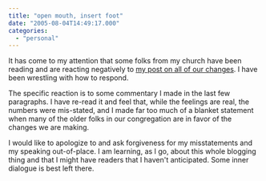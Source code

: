 ```yaml
---
title: "open mouth, insert foot"
date: "2005-08-04T14:49:17.000"
categories: 
  - "personal"
---
```


It has come to my attention that some folks from my church have been reading and are reacting negatively to [my post on all of our changes](http://rmfo-blogs.com/cakeboy/2005/07/20/nothing-is-constant-except-change/). I have been wrestling with how to respond.

The specific reaction is to some commentary I made in the last few paragraphs. I have re-read it and feel that, while the feelings are real, the numbers were mis-stated, and I made far too much of a blanket statement when many of the older folks in our congregation are in favor of the changes we are making.

I would like to apologize to and ask forgiveness for my misstatements and my speaking out-of-place. I am learning, as I go, about this whole blogging thing and that I might have readers that I haven't anticipated. Some inner dialogue is best left there.
